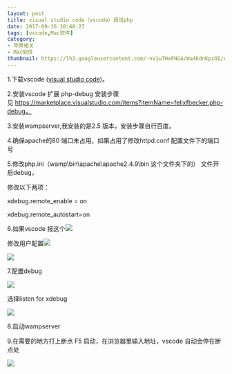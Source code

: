 ```yaml
---
layout: post
title: visual studio code（vscode）调试php
date: 2017-09-16 10:48:27
tags: [vscode,Mac软件]
category: 
- 苹果相关
- Mac软件
thumbnail: https://lh3.googleusercontent.com/-nV1uTHeFNGA/Wa4KdnKpzOI/AAAAAAAADc4/gLSx2GPOV_8DxfrlZdX7ROvrvSB7RjY1gCHMYCw/I/15045781654402.jpg
---
```

<!--excerpt-->

1.下载vscode ([visual studio code](https://www.visualstudio.com/))。

2.安装vscode 扩展 php-debug 安装步骤见 https://marketplace.visualstudio.com/items?itemName=felixfbecker.php-debug。

3.安装wampserver,我安装的是2.5 版本，安装步骤自行百度。

4.确保apache的80 端口未占用，如果占用了修改httpd.conf 配置文件下的端口号

5.修改php.ini（wamp\bin\apache\apache2.4.9\bin 这个文件夹下的） 文件开启debug，

修改以下两项：

xdebug.remote_enable = on

xdebug.remote_autostart=on

6.如果vscode 报这个![](https://lh3.googleusercontent.com/-Esav1O51PeE/Wa36WFVWIUI/AAAAAAAADcM/OnkMHQkNFog_LndPMSF-W5LT2ly5XPpmgCHMYCw/I/284201-20160314155819521-1359852711.png)

修改用户配置![](https://lh3.googleusercontent.com/-f7ZC2KSNy9U/Wa36WQQ6wLI/AAAAAAAADcQ/Us2JKD5ToP0o8DDxISl6NluvI9sNeAr0gCHMYCw/I/284201-20160314155836381-404314791.png)

![](https://lh3.googleusercontent.com/-g9cD6Pdp-W8/Wa36WlS1upI/AAAAAAAADcU/ghJhtkYU_okjLT7beWDDcWgQReGvh67qACHMYCw/I/284201-20160314160038474-30091765.png)

7.配置debug

![](https://lh3.googleusercontent.com/-yH-r7YX1MYo/Wa36W9scymI/AAAAAAAADcY/Kv4FT96AQlI0yz-UH2gFP9EGEbmOeb4bwCHMYCw/I/284201-20160314160221240-268065764.png)

选择listen for xdebug

![](https://lh3.googleusercontent.com/-qKWaE8AZqN8/Wa36XMSuMaI/AAAAAAAADcc/hJ_406dfl1EgZu9FfzZdk95y_sYvmzSiwCHMYCw/I/284201-20160314160322303-2072419759.png)

8.启动wampserver

9.在需要的地方打上断点 F5 启动，在浏览器里输入地址，vscode 自动会停在断点处

![](https://lh3.googleusercontent.com/-C5V_QFRHE68/Wa36Xuv0acI/AAAAAAAADcg/WgB_JEfyzRsIfLVr1chqfK7cVGAur9ttwCHMYCw/I/284201-20160314160930990-363539015.png)




